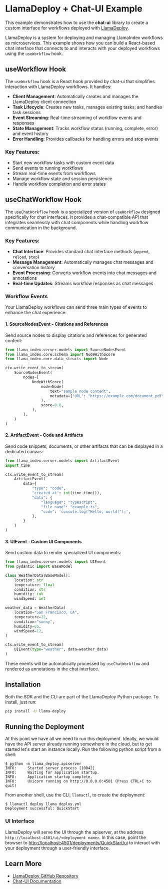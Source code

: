 # LlamaDeploy + Chat-UI Example

This example demonstrates how to use the **chat-ui** library to create a custom interface for workflows deployed with [LlamaDeploy](https://github.com/run-llama/llama_deploy).

LlamaDeploy is a system for deploying and managing LlamaIndex workflows as microservices. This example shows how you can build a React-based chat interface that connects to and interacts with your deployed workflows using the `useWorkflow` hook.

## useWorkflow Hook

The `useWorkflow` hook is a React hook provided by chat-ui that simplifies interaction with LlamaDeploy workflows. It handles:

- **Client Management**: Automatically creates and manages the LlamaDeploy client connection
- **Task Lifecycle**: Creates new tasks, manages existing tasks, and handles task sessions
- **Event Streaming**: Real-time streaming of workflow events and responses
- **State Management**: Tracks workflow status (running, complete, error) and event history
- **Error Handling**: Provides callbacks for handling errors and stop events

### Key Features:

- Start new workflow tasks with custom event data
- Send events to running workflows
- Stream real-time events from workflows
- Manage workflow state and session persistence
- Handle workflow completion and error states

## useChatWorkflow Hook

The `useChatWorkflow` hook is a specialized version of `useWorkflow` designed specifically for chat interfaces. It provides a chat-compatible API that integrates seamlessly with chat components while handling workflow communication in the background.

### Key Features:

- **Chat Interface**: Provides standard chat interface methods (`append`, `reload`, `stop`)
- **Message Management**: Automatically manages chat messages and conversation history
- **Event Processing**: Converts workflow events into chat messages and annotations
- **Real-time Updates**: Streams workflow responses as chat messages

### Workflow Events

Your LlamaDeploy workflows can send three main types of events to enhance the chat experience:

#### 1. SourceNodesEvent - Citations and References

Send source nodes to display citations and references for generated content:

```python
from llama_index.server.models import SourceNodesEvent
from llama_index.core.schema import NodeWithScore
from llama_index.core.data_structs import Node

ctx.write_event_to_stream(
    SourceNodesEvent(
        nodes=[
            NodeWithScore(
                node=Node(
                    text="sample node content",
                    metadata={"URL": "https://example.com/document.pdf"},
                ),
                score=0.8,
            ),
        ],
    )
)
```

#### 2. ArtifactEvent - Code and Artifacts

Send code snippets, documents, or other artifacts that can be displayed in a dedicated canvas:

```python
from llama_index.server.models import ArtifactEvent
import time

ctx.write_event_to_stream(
    ArtifactEvent(
        data={
            "type": "code",
            "created_at": int(time.time()),
            "data": {
                "language": "typescript",
                "file_name": "example.ts",
                "code": 'console.log("Hello, world!");',
            },
        }
    )
)
```

#### 3. UIEvent - Custom UI Components

Send custom data to render specialized UI components:

```python
from llama_index.server.models import UIEvent
from pydantic import BaseModel

class WeatherData(BaseModel):
    location: str
    temperature: float
    condition: str
    humidity: int
    windSpeed: int

weather_data = WeatherData(
    location="San Francisco, CA",
    temperature=22,
    condition="sunny",
    humidity=65,
    windSpeed=12,
)

ctx.write_event_to_stream(
    UIEvent(type="weather", data=weather_data)
)
```

These events will be automatically processed by `useChatWorkflow` and rendered as annotations in the chat interface.

## Installation

Both the SDK and the CLI are part of the LlamaDeploy Python package. To install, just run:

```bash
pip install -U llama-deploy
```

## Running the Deployment

At this point we have all we need to run this deployment. Ideally, we would have the API server already running
somewhere in the cloud, but to get started let's start an instance locally. Run the following python script
from a shell:

```
$ python -m llama_deploy.apiserver
INFO:     Started server process [10842]
INFO:     Waiting for application startup.
INFO:     Application startup complete.
INFO:     Uvicorn running on http://0.0.0.0:4501 (Press CTRL+C to quit)
```

From another shell, use the CLI, `llamactl`, to create the deployment:

```
$ llamactl deploy llama_deploy.yml
Deployment successful: QuickStart
```

### UI Interface

LlamaDeploy will serve the UI through the apiserver, at the address `http://localhost:4501/ui/<deployment name>`. In
this case, point the browser to [http://localhost:4501/deployments/QuickStart/ui](http://localhost:4501/deployments/QuickStart/ui) to interact
with your deployment through a user-friendly interface.

## Learn More

- [LlamaDeploy GitHub Repository](https://github.com/run-llama/llama_deploy)
- [Chat-UI Documentation](../../docs/chat-ui/)
